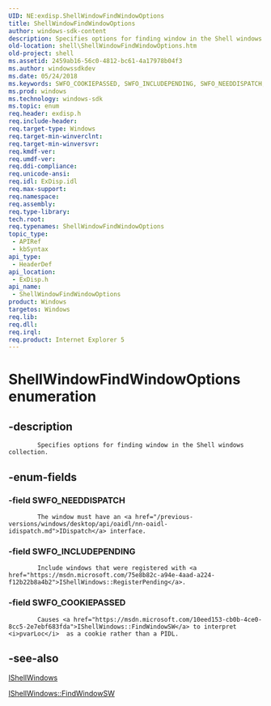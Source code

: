 ```yaml
---
UID: NE:exdisp.ShellWindowFindWindowOptions
title: ShellWindowFindWindowOptions
author: windows-sdk-content
description: Specifies options for finding window in the Shell windows collection.
old-location: shell\ShellWindowFindWindowOptions.htm
old-project: shell
ms.assetid: 2459ab16-56c0-4812-bc61-4a17978b04f3
ms.author: windowssdkdev
ms.date: 05/24/2018
ms.keywords: SWFO_COOKIEPASSED, SWFO_INCLUDEPENDING, SWFO_NEEDDISPATCH, ShellWindowFindWindowOptions, ShellWindowFindWindowOptions enumeration [Windows Shell], _win32_ShellWindowFindWindowOptions, exdisp/SWFO_COOKIEPASSED, exdisp/SWFO_INCLUDEPENDING, exdisp/SWFO_NEEDDISPATCH, exdisp/ShellWindowFindWindowOptions, shell.ShellWindowFindWindowOptions
ms.prod: windows
ms.technology: windows-sdk
ms.topic: enum
req.header: exdisp.h
req.include-header: 
req.target-type: Windows
req.target-min-winverclnt: 
req.target-min-winversvr: 
req.kmdf-ver: 
req.umdf-ver: 
req.ddi-compliance: 
req.unicode-ansi: 
req.idl: ExDisp.idl
req.max-support: 
req.namespace: 
req.assembly: 
req.type-library: 
tech.root: 
req.typenames: ShellWindowFindWindowOptions
topic_type:
 - APIRef
 - kbSyntax
api_type:
 - HeaderDef
api_location:
 - ExDisp.h
api_name:
 - ShellWindowFindWindowOptions
product: Windows
targetos: Windows
req.lib: 
req.dll: 
req.irql: 
req.product: Internet Explorer 5
---
```


# ShellWindowFindWindowOptions enumeration


## -description



            Specifies options for finding window in the Shell windows collection.
        


## -enum-fields




### -field SWFO_NEEDDISPATCH


            The window must have an <a href="/previous-versions/windows/desktop/api/oaidl/nn-oaidl-idispatch.md">IDispatch</a> interface. 
            


### -field SWFO_INCLUDEPENDING


            Include windows that were registered with <a href="https://msdn.microsoft.com/75e8b82c-a94e-4aad-a224-f12b22b8a4b2">IShellWindows::RegisterPending</a>.
            


### -field SWFO_COOKIEPASSED


            Causes <a href="https://msdn.microsoft.com/10eed153-cb0b-4ce0-8cc5-2e7ebf683fda">IShellWindows::FindWindowSW</a> to interpret <i>pvarLoc</i>  as a cookie rather than a PIDL.
            


## -see-also




<a href="https://msdn.microsoft.com/e609c8b6-2b2e-4188-894c-5c85960206ea">IShellWindows</a>



<a href="https://msdn.microsoft.com/10eed153-cb0b-4ce0-8cc5-2e7ebf683fda">IShellWindows::FindWindowSW</a>
 

 

